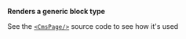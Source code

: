 **Renders a generic block type**


See the [`<CmsPage/>`](#cmspage) source code to see how it's used

